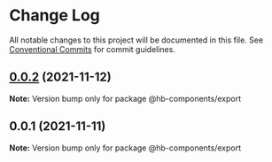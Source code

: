 # Change Log

All notable changes to this project will be documented in this file.
See [Conventional Commits](https://conventionalcommits.org) for commit guidelines.

## [0.0.2](https://github.com/hyw521/lernaComponents/compare/@hb-components/export@0.0.1...@hb-components/export@0.0.2) (2021-11-12)

**Note:** Version bump only for package @hb-components/export





## 0.0.1 (2021-11-11)

**Note:** Version bump only for package @hb-components/export
